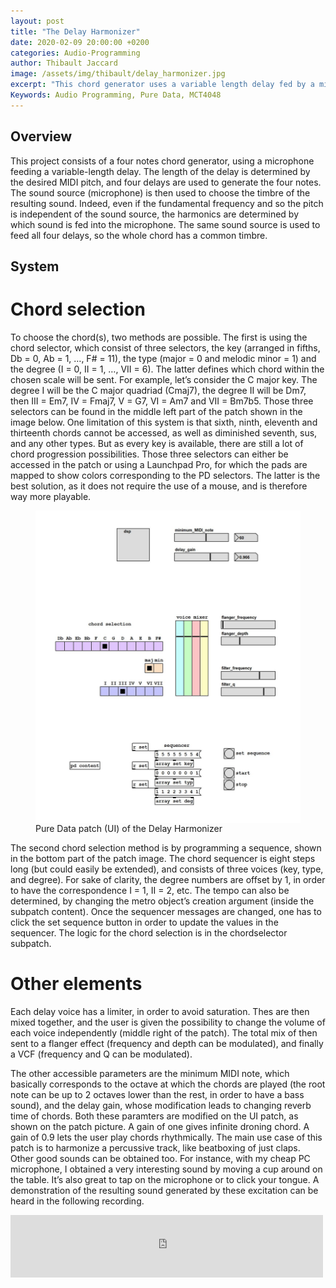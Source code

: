 ```yaml
---
layout: post
title: "The Delay Harmonizer"
date: 2020-02-09 20:00:00 +0200
categories: Audio-Programming
author: Thibault Jaccard
image: /assets/img/thibault/delay_harmonizer.jpg
excerpt: "This chord generator uses a variable length delay fed by a microphone input as sound source."
Keywords: Audio Programming, Pure Data, MCT4048
--- 
```


## Overview

This project consists of a four notes chord generator, using a microphone feeding a variable-length delay. The length of the delay is determined by the desired MIDI pitch, and four delays are used to generate the four notes. The sound source (microphone) is then used to choose the timbre of the resulting sound. Indeed, even if the fundamental frequency and so the pitch is independent of the sound source, the harmonics are determined by which sound is fed into the microphone. The same sound source is used to feed all four delays, so the whole chord has a common timbre.

## System
# Chord selection

To choose the chord(s), two methods are possible. The first is using the chord selector, which consist of three selectors, the key (arranged in fifths, Db = 0, Ab = 1, …, F# = 11), the type (major = 0 and melodic minor = 1) and the degree (I = 0, II = 1, …, VII = 6). The latter defines which chord within the chosen scale will be sent. For example, let’s consider the C major key. The degree I will be the C major quadriad (Cmaj7), the degree II will be Dm7, then III = Em7, IV = Fmaj7, V = G7, VI = Am7 and VII = Bm7b5. Those three selectors can be found in the middle left part of the patch shown in the image below. One limitation of this system is that sixth, ninth, eleventh and thirteenth chords cannot be accessed, as well as diminished seventh, sus, and any other types. But as every key is available, there are still a lot of chord progression possibilities. Those three selectors can either be accessed in the patch or using a Launchpad Pro, for which the pads are mapped to show colors corresponding to the PD selectors. The latter is the best solution, as it does not require the use of a mouse, and is therefore way more playable.

<figure>
 <img src="/assets/img/thibault/delay_harmonizer.jpg" align="center" alt="Pure Data patch"/>
 <figcaption>Pure Data patch (UI) of the Delay Harmonizer</figcaption>
</figure>

The second chord selection method is by programming a sequence, shown in the bottom part of the patch image. The chord sequencer is eight steps long (but could easily be extended), and consists of three voices (key, type, and degree). For sake of clarity, the degree numbers are offset by 1, in order to have the correspondence I = 1, II = 2, etc. The tempo can also be determined, by changing the metro object’s creation argument (inside the subpatch content). Once the sequencer messages are changed, one has to click the set sequence button in order to update the values in the sequencer. The logic for the chord selection is in the chordselector subpatch.

# Other elements

Each delay voice has a limiter, in order to avoid saturation. Thes are then mixed together, and the user is given the possibility to change the volume of each voice independently (middle right of the patch). The total mix of then sent to a flanger effect (frequency and depth can be modulated), and finally a VCF (frequency and Q can be modulated).

The other accessible parameters are the minimum MIDI note, which basically corresponds to the octave at which the chords are played (the root note can be up to 2 octaves lower than the rest, in order to have a bass sound), and the delay gain, whose modification leads to changing reverb time of chords. Both these paramters are modified on the UI patch, as shown on the patch picture. A gain of one gives infinite droning chord. A gain of 0.9 lets the user play chords rhythmically.
The main use case of this patch is to harmonize a percussive track, like beatboxing of just claps. Other good sounds can be obtained too. For instance, with my cheap PC microphone, I obtained a very interesting sound by moving a cup around on the table. It’s also great to tap on the microphone or to click your tongue. A demonstration of the resulting sound generated by these excitation can be heard in the following recording.

<iframe
   frameborder="0"
   width="500"
   height="100"
   src="https://drive.google.com/a/uio.no/file/d/1nKhz0qHHFbD54VChW34jXOoXg4Kuxb7r/view?usp=sharing">
</iframe>